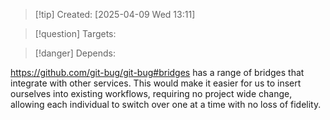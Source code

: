 
>[!tip] Created: [2025-04-09 Wed 13:11]

>[!question] Targets: 

>[!danger] Depends: 

https://github.com/git-bug/git-bug#bridges
has a range of bridges that integrate with other services.
This would make it easier for us to insert ourselves into existing workflows, requiring no project wide change, allowing each individual to switch over one at a time with no loss of fidelity.